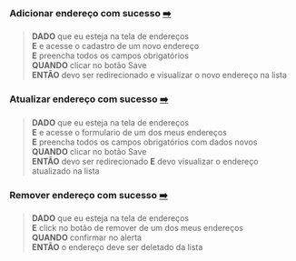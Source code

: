 ### Adicionar endereço com sucesso [:arrow_right:](http://www.automationpractice.pl/index.php?controller=address)

>**DADO** que eu esteja na tela de endereços <br>
>**E** e acesse o cadastro de um novo endereço <br>
>**E** preencha todos os campos obrigatórios <br>
>**QUANDO** clicar no botão Save <br>
>**ENTÃO** devo ser redirecionado e visualizar o novo endereço na lista

### Atualizar endereço com sucesso [:arrow_right:](http://www.automationpractice.pl/index.php?controller=address)

>**DADO** que eu esteja na tela de endereços <br>
>**E** e acesse o formulario de um dos meus endereços <br>
>**E** preencha todos os campos obrigatórios com dados novos <br>
>**QUANDO** clicar no botão Save <br>
>**ENTÃO** devo ser redirecionado 
>**E** devo visualizar o endereço atualizado na lista

### Remover endereço com sucesso [:arrow_right:](http://www.automationpractice.pl/index.php?controller=address)

>**DADO** que eu esteja na tela de endereços <br>
>**E** click no botão de remover de um dos meus endereços <br>
>**QUANDO** confirmar no alerta <br>
>**ENTÃO** o endereço deve ser deletado da lista